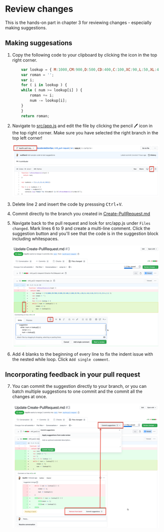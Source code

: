 # Review changes

This is the hands-on part in chapter 3 for reviewing changes - especially making suggestions.

## Making suggesations

1. Copy the following code to your clipboard by clicking the icon in the top right corner.

    ```javascript
        var lookup = { M:1000,CM:900,D:500,CD:400,C:100,XC:90,L:50,XL:40,X:10,IX:9,V:5,IV:4,I:1 };
        var roman = '';
        var i;
        for ( i in lookup ) {
        while ( num >= lookup[i] ) {
            roman += i;
            num -= lookup[i];
        }
        }
        return roman;
    ```

2. Navigate to [src/app.js](src/app.js) and edit the file by clicking the pencil :pen: icon in the top right corner. Make sure you have selected the right branch in the top left corner!

    ![add-code](img/add-code.png)

3. Delete line 2 and insert the code by presssing <kbd>Ctrl</kbd>+<kbd>V</kbd>.

4. Commit directly to the branch you created in [Create-PullRequest.md](Create-PullRequest.md)

5. Navigate back to the pull request and look for src/app.js under `Files changed`. Mark lines 6 to 9 and create a multi-line comment. Click the suggestion button and you'll see that the code is in the suggestion block including whitespaces.

    ![make-suggestion](img/make-suggestion.png)

6. Add 4 blanks to the beginning of every line to fix the indent issue with the nested while loop. Click `Add single comment`.

## Incorporating feedback in your pull request

7. You can commit the suggestion directly to your branch, or you can batch multiple suggestions to one commit and the commit all the changes at once.

    ![commit-suggestion](img/commit-suggestion.png)
